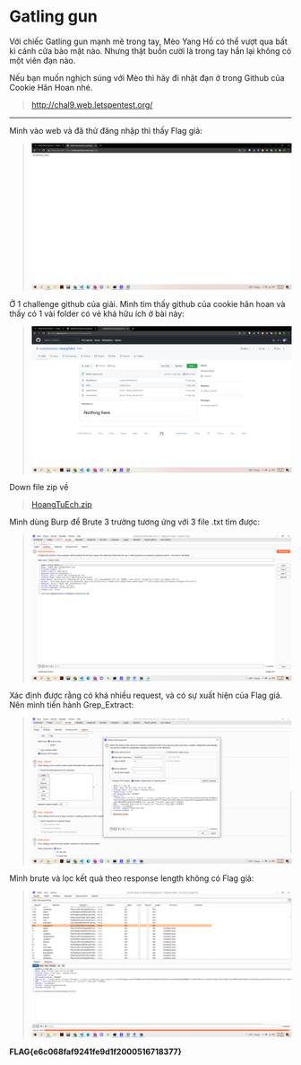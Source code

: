 # Gatling gun

Với chiếc Gatling gun mạnh mẽ trong tay, Mèo Yang Hồ có thể vượt qua bất kì cánh cửa bảo mật nào. Nhưng thật buồn cười là trong tay hắn lại không có một viên đạn nào.

Nếu bạn muốn nghịch súng với Mèo thì hãy đi nhặt đạn ở trong Github của Cookie Hân Hoan nhé.

> http://chal9.web.letspentest.org/

---

Mình vào web và đã thử đăng nhập thì thấy Flag giả:

> ![](1.png)

Ở 1 challenge github của giải. Mình tìm thấy github của cookie hân hoan và thấy có 1 vài folder có vẻ khá hữu ích ở bài này:

> ![](2.png)

Down file zip về

> [HoangTuEch.zip](HoangTuEch-main.zip)

Mình dùng Burp để Brute 3 trường tương ứng với 3 file .txt tìm được:

> ![](3.png)

Xác định được rằng có khá nhiều request, và có sự xuất hiện của Flag giả. Nên mình tiến hành Grep_Extract:

> ![](4.png)

Mình brute và lọc kết quả theo response length không có Flag giả:

> ![](5.png)

**FLAG{e6c068faf9241fe9d1f2000516718377}**
